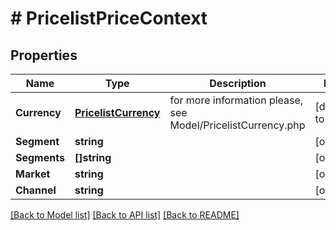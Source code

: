 # # PricelistPriceContext


## Properties 


Name | Type | Description | Notes
------------ | ------------- | ------------- | -------------
**Currency**| [**PricelistCurrency**](PricelistCurrency.md) |  for more information please, see Model/PricelistCurrency.php  | [default to XXX]
**Segment**| **string** |   | [optional]
**Segments**| **[]string** |   | [optional]
**Market**| **string** |   | [optional]
**Channel**| **string** |   | [optional]


[[Back to Model list]](../../README.md#models) [[Back to API list]](../../README.md#endpoints) [[Back to README]](../../README.md)

